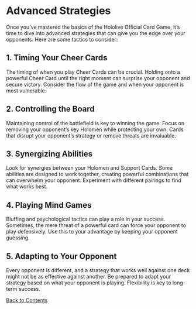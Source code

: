 # Advanced Strategies

Once you’ve mastered the basics of the Hololive Official Card Game, it’s time to dive into advanced strategies that can give you the edge over your opponents. Here are some tactics to consider:

## 1. Timing Your Cheer Cards
The timing of when you play Cheer Cards can be crucial. Holding onto a powerful Cheer Card until the right moment can surprise your opponent and secure victory. Consider the flow of the game and when your opponent is most vulnerable.

## 2. Controlling the Board
Maintaining control of the battlefield is key to winning the game. Focus on removing your opponent’s key Holomen while protecting your own. Cards that disrupt your opponent’s strategy or remove threats are invaluable.

## 3. Synergizing Abilities
Look for synergies between your Holomen and Support Cards. Some abilities are designed to work together, creating powerful combinations that can overwhelm your opponent. Experiment with different pairings to find what works best.

## 4. Playing Mind Games
Bluffing and psychological tactics can play a role in your success. Sometimes, the mere threat of a powerful card can force your opponent to play defensively. Use this to your advantage by keeping your opponent guessing.

## 5. Adapting to Your Opponent
Every opponent is different, and a strategy that works well against one deck might not be as effective against another. Be prepared to adapt your strategy based on what your opponent is playing. Flexibility is key to long-term success.

[Back to Contents](index.md#contents)
